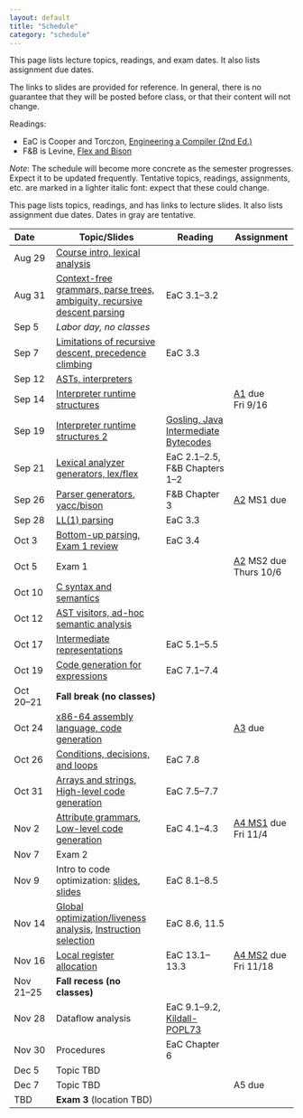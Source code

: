 ```yaml
---
layout: default
title: "Schedule"
category: "schedule"
---
```


This page lists lecture topics, readings, and exam dates.  It also lists assignment due dates.

The links to slides are provided for reference.  In general, there is no
guarantee that they will be posted before class, or that their content
will not change.

Readings:

* EaC is Cooper and Torczon, [Engineering a Compiler (2nd
  Ed.)](https://www.elsevier.com/books/engineering-a-compiler/cooper/978-0-12-088478-0)
* F&amp;B is Levine, [Flex and Bison](https://www.oreilly.com/library/view/flex-bison/9780596805418/)

*Note*: The schedule will become more concrete as the semester
progresses. Expect it to be updated frequently.  Tentative topics,
readings, assignments, etc. are marked <span class="tentative">in
a lighter italic font</span>: expect that these could change.

This page lists topics, readings, and has links to lecture slides.
It also lists assignment due dates.  Dates <span class="tentative">in
gray</span> are tentative.

Date&nbsp;&nbsp;&nbsp;&nbsp;&nbsp; | Topic/Slides | Reading | Assignment
------------------ | ------------ | ------- | ----------
Aug 29 | [Course intro, lexical analysis](lectures/lecture01-public.pdf) |  | 
Aug 31 | [Context-free grammars, parse trees, ambiguity, recursive descent parsing](lectures/lecture02-public.pdf) | EaC 3.1–3.2 | 
Sep 5 | *Labor day, no classes* |  | 
Sep 7 | [Limitations of recursive descent, precedence climbing](lectures/lecture03-public.pdf) | EaC 3.3 | 
Sep 12 | [ASTs, interpreters](lectures/lecture04-public.pdf) |  | 
Sep 14 | [Interpreter runtime structures](lectures/lecture05-public.pdf) |  | [A1](assign/assign01.html) due<br>Fri 9/16
Sep 19 | [Interpreter runtime structures 2](lectures/lecture06-public.pdf) | [Gosling, Java Intermediate Bytecodes](https://dl.acm.org/doi/pdf/10.1145/202529.202541) | 
Sep 21 | [Lexical analyzer generators, lex/flex](lectures/lecture07-public.pdf) | EaC 2.1–2.5, F&amp;B Chapters 1–2 | 
Sep 26 | [Parser generators, yacc/bison](lectures/lecture08-public.pdf) | F&amp;B Chapter 3 | [A2](assign/assign02.html) MS1 due
Sep 28 | [LL(1) parsing](lectures/lecture09-public.pdf) | EaC 3.3 | 
Oct 3 | [Bottom-up parsing, Exam 1 review](lectures/lecture10-public.pdf) | EaC 3.4 | 
Oct 5 | Exam 1 |  | [A2](assign/assign02.html) MS2 due Thurs 10/6
Oct 10 | [C syntax and semantics](lectures/lecture11-public.pdf) |  | 
Oct 12 | [AST visitors, ad-hoc semantic analysis](lectures/lecture12-public.pdf) |  | 
Oct 17 | [Intermediate representations](lectures/Intermediate_Representations.pdf) | EaC 5.1–5.5 | 
Oct 19 | [Code generation for expressions](lectures/Code_Shape_I_Quick_Intro_to_Code_Generation_+_Code_Shape_for_Expressions.pdf) | EaC 7.1–7.4 | 
Oct 20–21 | **Fall break (no classes)** |  | 
Oct 24 | [x86-64 assembly language, code generation](lectures/lecture15-public.pdf) |  | [A3](assign/assign03.html) due
Oct 26 | [Conditions, decisions, and loops](lectures/Code_Shape_III_Boolean_and_Relational_Expressions_+_Control_Flow.pdf) | EaC 7.8 | 
Oct 31 | [Arrays and strings](lectures/Code_Shape_II_Arrays_Aggregates_&_Strings.pdf), [High-level code generation](lectures/hl_codegen.pdf) | EaC 7.5–7.7 | 
Nov 2 | [Attribute grammars](lectures/Context_sensitive_Analysis_I.pdf), [Low-level code generation](lectures/ll_codegen.pdf) | EaC 4.1–4.3 | [A4 MS1](assign/assign04.html) due<br>Fri 11/4
Nov 7 | Exam 2 |  | 
Nov 9 | Intro to code optimization: [slides](lectures/Introduction_to_Optimization_terminology_&_local_value_numbering.pdf), [slides](lectures/Regional_Optimization_Superlocal_Value_Numbering_and_Loop_Unrolling.pdf) | EaC 8.1–8.5 | 
Nov 14 | [Global optimization/liveness analysis](lectures/Global_Optimization_Live_Analysis.pdf), [Instruction selection](lectures/Introduction_to_Instruction_Selection_and_Peephole_based_Selection.pdf) | EaC 8.6, 11.5 | 
Nov 16 | [Local register allocation](Local_Register_Allocation_and_Lab_1.pdf) | EaC 13.1–13.3 | [A4 MS2](assign/assign04.html) due<br>Fri 11/18
Nov 21–25 | **Fall recess (no classes)** |  | 
Nov 28 | <span class='tentative'>Dataflow analysis</span> | <span class='tentative'>EaC 9.1–9.2, <a href='lectures/kildall-popl73.pdf'>Kildall-POPL73</a></span> | 
Nov 30 | <span class='tentative'>Procedures</span> | <span class='tentative'>EaC Chapter 6</span> | 
Dec 5 | <span class='tentative'>Topic TBD</span> |  | 
Dec 7 | <span class='tentative'>Topic TBD</span> |  | <span class='tentative'>A5 due</span>
TBD | **Exam 3** (location TBD) |  | 
